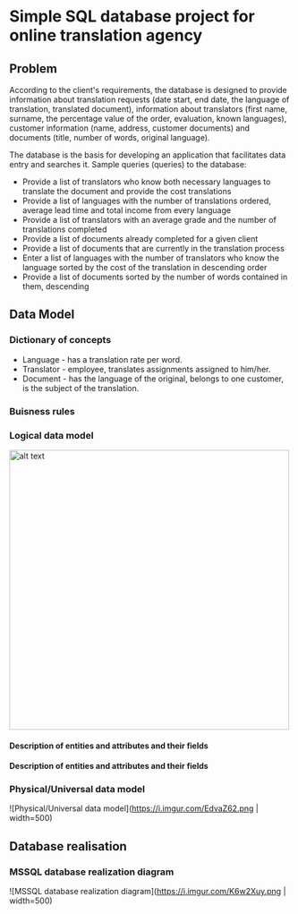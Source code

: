 # Simple SQL database project for online translation agency

## Problem

According to the client's requirements, the database is designed to provide information about translation requests (date
start, end date, the language of translation, translated document), information about translators (first name,
surname, the percentage value of the order, evaluation, known languages), customer information (name, address,
customer documents) and documents (title, number of words, original language).

The database is the basis for developing an application that facilitates data entry and searches it. Sample queries (queries) to the database:
* Provide a list of translators who know both necessary languages to translate the document and provide the cost
translations
* Provide a list of languages with the number of translations ordered, average lead time and total income from
every language
* Provide a list of translators with an average grade and the number of translations completed
* Provide a list of documents already completed for a given client
* Provide a list of documents that are currently in the translation process
* Enter a list of languages with the number of translators who know the language sorted by the cost of the translation in descending order
* Provide a list of documents sorted by the number of words contained in them, descending

## Data Model

### Dictionary of concepts

* Language - has a translation rate per word.
* Translator - employee, translates assignments assigned to him/her.
* Document - has the language of the original, belongs to one customer, is the subject of the translation.


### Buisness rules

### Logical data model
<img src="https://i.imgur.com/s5JFhUI.png" alt="alt text" width="500">


#### Description of entities and attributes and their fields

#### Description of entities and attributes and their fields

### Physical/Universal data model
![Physical/Universal data model](https://i.imgur.com/EdvaZ62.png  | width=500)

## Database realisation
### MSSQL database realization diagram
![MSSQL database realization diagram](https://i.imgur.com/K6w2Xuy.png  | width=500)
